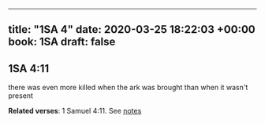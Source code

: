 
---
title: "1SA 4"
date: 2020-03-25 18:22:03 +00:00
book: 1SA
draft: false
---

## 1SA 4:11

there was even more killed when the ark was brought than when it wasn't present

**Related verses**: 1 Samuel 4:11. See [notes](https://my.bible.com/notes/3393229878865945193)

